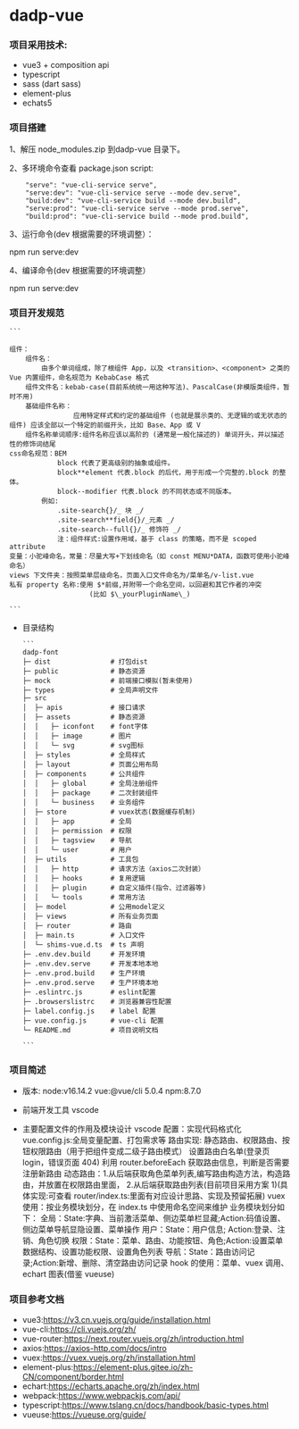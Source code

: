 <!--
 * @Author: yeshaofen
 * @Date: 2022-04-19 14:37:18
 * @Description:dadp微服务开发平台
 * @FilePath: /dadp-vue/README.md
-->

# dadp-vue

### 项目采用技术:

- vue3 + composition api
- typescript
- sass (dart sass)
- element-plus
- echats5

### 项目搭建

1、解压 node_modules.zip 到dadp-vue 目录下。

2、多环境命令查看 package.json script:

```shell
    "serve": "vue-cli-service serve",
    "serve:dev": "vue-cli-service serve --mode dev.serve",
    "build:dev": "vue-cli-service build --mode dev.build",
    "serve:prod": "vue-cli-service serve --mode prod.serve",
    "build:prod": "vue-cli-service build --mode prod.build",
```

3、运行命令(dev 根据需要的环境调整）：

npm run serve:dev

4、编译命令(dev 根据需要的环境调整）

npm run serve:dev

### 项目开发规范

    ```

    组件：
        组件名：
            由多个单词组成，除了根组件 App，以及 <transition>、<component> 之类的 Vue 内置组件，命名规范为 KebabCase 格式
        组件文件名：kebab-case(目前系统统一用这种写法)、PascalCase(非模版类组件，暂时不用)
        基础组件名称：
                    应用特定样式和约定的基础组件 (也就是展示类的、无逻辑的或无状态的组件) 应该全部以一个特定的前缀开头，比如 Base、App 或 V
        组件名称单词顺序:组件名称应该以高阶的 (通常是一般化描述的) 单词开头，并以描述性的修饰词结尾
    css命名规范：BEM
                block 代表了更高级别的抽象或组件。
                block**element 代表.block 的后代，用于形成一个完整的.block 的整体。
                block--modifier 代表.block 的不同状态或不同版本。
            例如:
                .site-search{}/_ 块 _/
                .site-search**field{}/_元素 _/
                .site-search--full{}/_ 修饰符 _/
                注：组件样式:设置作用域，基于 class 的策略，而不是 scoped attribute
    变量：小驼峰命名，常量：尽量大写+下划线命名（如 const MENU*DATA，函数可使用小驼峰命名）
    views 下文件夹：按照菜单层级命名，页面入口文件命名为/菜单名/v-list.vue
    私有 property 名称:使用 $*前缀,并附带一个命名空间，以回避和其它作者的冲突
                        (比如 $\_yourPluginName\_)
                    
    ```

- 目录结构

      ```
      dadp-font
      ├─ dist               # 打包dist
      ├─ public             # 静态资源
      ├─ mock               # 前端接口模拟(暂未使用)
      ├─ types              # 全局声明文件
      ├─ src
      │  ├─ apis            # 接口请求
      │  ├─ assets          # 静态资源
      │  │   ├─ iconfont    # font字体
      │  │   ├─ image       # 图片
      │  │   └─ svg         # svg图标
      │  ├─ styles          # 全局样式
      │  ├─ layout          # 页面公用布局
      │  ├─ components      # 公共组件
      │  │   ├─ global      # 全局注册组件
      │  │   ├─ package     # 二次封装组件
      │  │   └─ business    # 业务组件
      │  ├─ store           # vuex状态(数据缓存机制)
      │  │   ├─ app         # 全局
      │  │   ├─ permission  # 权限
      │  │   ├─ tagsview    # 导航
      │  │   └─ user        # 用户
      │  ├─ utils           # 工具包
      │  │   ├─ http        # 请求方法（axios二次封装）
      │  │   ├─ hooks       # 复用逻辑
      │  │   ├─ plugin      # 自定义插件(指令、过滤器等)
      │  │   └─ tools       # 常用方法
      │  ├─ model           # 公用model定义
      │  ├─ views           # 所有业务页面
      │  ├─ router          # 路由
      │  ├─ main.ts         # 入口文件
      │  └─ shims-vue.d.ts  # ts 声明
      ├─ .env.dev.build     # 开发环境
      ├─ .env.dev.serve     # 开发本地本地
      ├─ .env.prod.build    # 生产环境
      ├─ .env.prod.serve    # 生产环境本地
      ├─ .eslintrc.js       # eslint配置
      ├─ .browserslistrc    # 浏览器兼容性配置
      ├─ label.config.js    # label 配置
      ├─ vue.config.js      # vue-cli 配置
      └─ README.md          # 项目说明文档

      ```

### 项目简述

- 版本:
  node:v16.14.2 vue:@vue/cli 5.0.4 npm:8.7.0

- 前端开发工具 vscode

- 主要配置文件的作用及模块设计 vscode 配置：实现代码格式化 vue.config.js:全局变量配置、打包需求等 路由实现: 静态路由、权限路由、按钮权限路由（用于把组件变成二级子路由模式） 设置路由白名单(登录页
  login，错误页面 404)
  利用 router.beforeEach 获取路由信息，判断是否需要注册新路由 动态路由：1.从后端获取角色菜单列表,编写路由构造方法，构造路由，并放置在权限路由里面， 2.从后端获取路由列表(目前项目采用方案 1)(具体实现:可查看
  router/index.ts:里面有对应设计思路、实现及预留拓展)
  vuex 使用：按业务模块划分，在 index.ts 中使用命名空间来维护 业务模块划分如下： 全局：State:字典、当前激活菜单、侧边菜单栏显藏;Action:码值设置、侧边菜单导航显隐设置、菜单操作 用户：State：用户信息;
  Action:登录、注销、角色切换 权限：State：菜单、路由、功能按钮、角色;Action:设置菜单数据结构、设置功能权限、设置角色列表 导航：State：路由访问记录;Action:新增、删除、清空路由访问记录 hook
  的使用：菜单、vuex 调用、echart 图表(借鉴 vueuse)

### 项目参考文档

- vue3:https://v3.cn.vuejs.org/guide/installation.html
- vue-cli:https://cli.vuejs.org/zh/
- vue-router:https://next.router.vuejs.org/zh/introduction.html
- axios:https://axios-http.com/docs/intro
- vuex:https://vuex.vuejs.org/zh/installation.html
- element-plus:https://element-plus.gitee.io/zh-CN/component/border.html
- echart:https://echarts.apache.org/zh/index.html
- webpack:https://www.webpackjs.com/api/
- typescript:https://www.tslang.cn/docs/handbook/basic-types.html
- vueuse:https://vueuse.org/guide/
